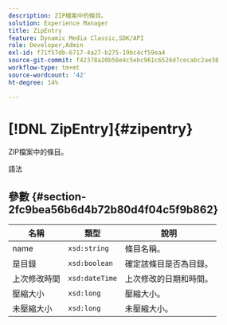 ```yaml
---
description: ZIP檔案中的條目。
solution: Experience Manager
title: ZipEntry
feature: Dynamic Media Classic,SDK/API
role: Developer,Admin
exl-id: f71f57db-6717-4a27-b275-19bc4cf59ea4
source-git-commit: f42378a20b58e4c5ebc961c6526d7cecabc2ae38
workflow-type: tm+mt
source-wordcount: '42'
ht-degree: 14%

---
```


# [!DNL ZipEntry]{#zipentry}

ZIP檔案中的條目。

語法

## 參數 {#section-2fc9bea56b6d4b72b80d4f04c5f9b862}

| 名稱 | 類型 | 說明 |
|---|---|---|
| name | `xsd:string` | 條目名稱。 |
| 是目錄 | `xsd:boolean` | 確定該條目是否為目錄。 |
| 上次修改時間 | `xsd:dateTime` | 上次修改的日期和時間。 |
| 壓縮大小 | `xsd:long` | 壓縮大小。 |
| 未壓縮大小 | `xsd:long` | 未壓縮大小。 |
